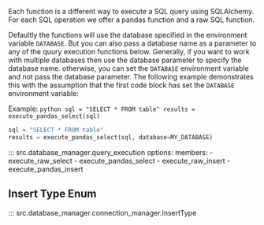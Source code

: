 Each function is a different way to execute a SQL query using SQLAlchemy.
For each SQL operation we offer a pandas function and a raw SQL function.

Defaultly the functions will use the database specified in the environment variable `DATABASE`. 
But you can also pass a database name as a parameter to any of the quury execution functions below.
Generally, if you want to work with multiple databases then use the database parameter to specify the database name.
otherwise, you can set the `DATABASE` environment variable and not pass the database parameter.
The following example demonstrates this with the assumption that the first code block has set the 
`DATABASE` environment variable:

Example:
        ```python
        sql = "SELECT * FROM table"
        results = execute_pandas_select(sql)
        ```

```python
sql = "SELECT * FROM table"
results = execute_pandas_select(sql, database=MY_DATABASE)
```

::: src.database_manager.query_execution
    options:
        members:
        - execute_raw_select
        - execute_pandas_select
        - execute_raw_insert
        - execute_pandas_insert

## Insert Type Enum

::: src.database_manager.connection_manager.InsertType